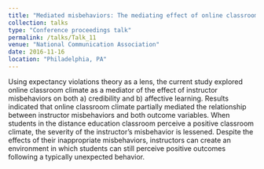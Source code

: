 ```yaml
---
title: "Mediated misbehaviors: The mediating effect of online classroom climate on instructor misbehaviors, credibility, and affective learning"
collection: talks
type: "Conference proceedings talk"
permalink: /talks/Talk_11
venue: "National Communication Association"
date: 2016-11-16
location: "Philadelphia, PA"
---
```


Using expectancy violations theory as a lens, the current study explored online classroom climate as a mediator of the effect of instructor misbehaviors on both a) credibility and b) affective learning. Results indicated that online classroom climate partially mediated the relationship between instructor misbehaviors and both outcome variables. When students in the distance education classroom perceive a positive classroom climate, the severity of the instructor’s misbehavior is lessened. Despite the effects of their inappropriate misbehaviors, instructors can create an environment in which students can still perceive positive outcomes following a typically unexpected behavior. 